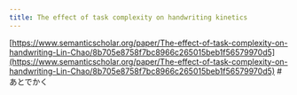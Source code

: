 ```yaml
---
title: The effect of task complexity on handwriting kinetics
---
```


[https://www.semanticscholar.org/paper/The-effect-of-task-complexity-on-handwriting-Lin-Chao/8b705e8758f7bc8966c265015beb1f56579970d5](https://www.semanticscholar.org/paper/The-effect-of-task-complexity-on-handwriting-Lin-Chao/8b705e8758f7bc8966c265015beb1f56579970d5)
\#あとでかく

